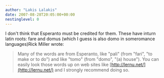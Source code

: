 ```yaml
---
author: "Lakis Lalakis"
date: 2007-08-28T20:05:00+00:00
nestinglevel: 0
---
```

I don't think that Esperanto must be credited for them. These have inturn latin roots: fare and domus (which I guess is also domo in someromance languages)Rick Miller wrote:

> Many of the words are from Esperanto, like "pali" (from "fari", "to
> make or to do") and like "tomo" (from "domo", "(a) house"). You can
> easily look those words up on web sites like [http://lernu.net/](http://lernu.net/) and I
> strongly recommend doing so.
